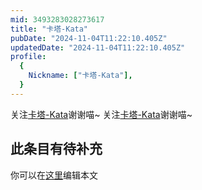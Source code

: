 ```yaml
---
mid: 3493283028273617
title: "卡塔-Kata"
pubDate: "2024-11-04T11:22:10.405Z"
updatedDate: "2024-11-04T11:22:10.405Z"
profile:
  {
    Nickname: ["卡塔-Kata"],
  }
---
```


关注[卡塔-Kata](https://space.bilibili.com/3493283028273617)谢谢喵~ 关注[卡塔-Kata](https://space.bilibili.com/3493283028273617)谢谢喵~

## 此条目有待补充
你可以在[这里](https://github.com/Yuhanawa/VTuber.ICU-Content/edit/master/v/卡塔-Kata/index.md)编辑本文
